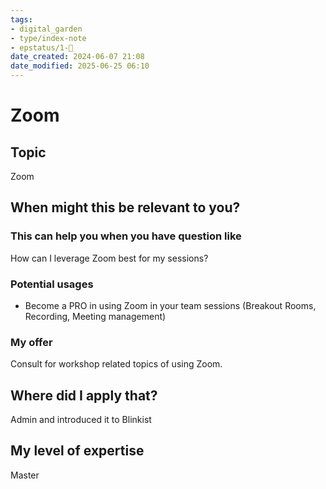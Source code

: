 ```yaml
---
tags:
- digital_garden
- type/index-note
- epstatus/1-🌱
date_created: 2024-06-07 21:08
date_modified: 2025-06-25 06:10
---
```

# Zoom

## Topic

Zoom

## When might this be relevant to you?

### This can help you when you have question like

How can I leverage Zoom best for my sessions?

### Potential usages

-   Become a PRO in using Zoom in your team sessions (Breakout Rooms, Recording, Meeting management)

### My offer

Consult for workshop related topics of using Zoom.

## Where did I apply that?

Admin and introduced it to Blinkist

## My level of expertise

Master